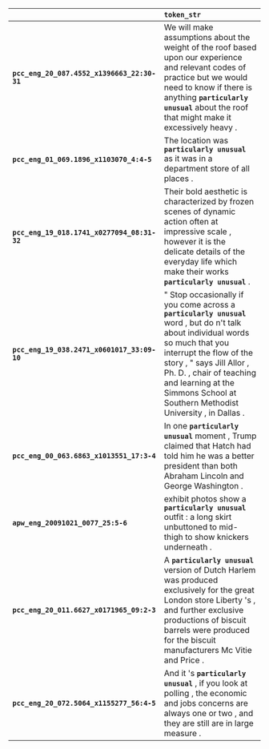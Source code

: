 |                                             | `token_str`                                                                                                                                                                                                                                                                                             |
|:--------------------------------------------|:--------------------------------------------------------------------------------------------------------------------------------------------------------------------------------------------------------------------------------------------------------------------------------------------------------|
| **`pcc_eng_20_087.4552_x1396663_22:30-31`** | We will make assumptions about the weight of the roof based upon our experience and relevant codes of practice but we would need to know if there is anything __``particularly unusual``__ about the roof that might make it excessively heavy .                                                        |
| **`pcc_eng_01_069.1896_x1103070_4:4-5`**    | The location was __``particularly unusual``__ as it was in a department store of all places .                                                                                                                                                                                                           |
| **`pcc_eng_19_018.1741_x0277094_08:31-32`** | Their bold aesthetic is characterized by frozen scenes of dynamic action often at impressive scale , however it is the delicate details of the everyday life which make their works __``particularly unusual``__ .                                                                                      |
| **`pcc_eng_19_038.2471_x0601017_33:09-10`** | " Stop occasionally if you come across a __``particularly unusual``__ word , but do n't talk about individual words so much that you interrupt the flow of the story , " says Jill Allor , Ph. D. , chair of teaching and learning at the Simmons School at Southern Methodist University , in Dallas . |
| **`pcc_eng_00_063.6863_x1013551_17:3-4`**   | In one __``particularly unusual``__ moment , Trump claimed that Hatch had told him he was a better president than both Abraham Lincoln and George Washington .                                                                                                                                          |
| **`apw_eng_20091021_0077_25:5-6`**          | exhibit photos show a __``particularly unusual``__ outfit : a long skirt unbuttoned to mid-thigh to show knickers underneath .                                                                                                                                                                          |
| **`pcc_eng_20_011.6627_x0171965_09:2-3`**   | A __``particularly unusual``__ version of Dutch Harlem was produced exclusively for the great London store Liberty 's , and further exclusive productions of biscuit barrels were produced for the biscuit manufacturers Mc Vitie and Price .                                                           |
| **`pcc_eng_20_072.5064_x1155277_56:4-5`**   | And it 's __``particularly unusual``__ , if you look at polling , the economic and jobs concerns are always one or two , and they are still are in large measure .                                                                                                                                      |